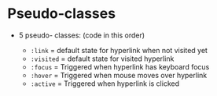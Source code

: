# Pseudo-classes

- 5 pseudo- classes: (code in this order)

    -  `:link` = default state for hyperlink when not visited yet
    - `:visited` = default state for visited hyperlink
    - `:focus` = Triggered when hyperlink has keyboard focus
    - `:hover` = Triggered when mouse moves over hyperlink
    - `:active` = Triggered when hyperlink is clicked